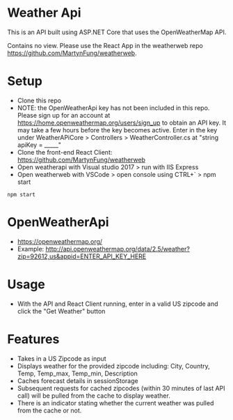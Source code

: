 # Weather Api
This is an API built using ASP.NET Core that uses the OpenWeatherMap API.

Contains no view. Please use the React App in the weatherweb repo https://github.com/MartynFung/weatherweb.

# Setup
- Clone this repo
- NOTE: the OpenWeatherApi key has not been included in this repo. Please sign up for an account at https://home.openweathermap.org/users/sign_up to obtain an API key. It may take a few hours before the key becomes active. 
Enter in the key under WeatherAPiCore > Controllers > WeatherController.cs at "string apiKey = _____"
- Clone the front-end React Client: https://github.com/MartynFung/weatherweb
- Open weatherapi with Visual studio 2017 > run with IIS Express
- Open weatherweb with VSCode > open console using CTRL+` > npm start
```
npm start
```
# OpenWeatherApi
- https://openweathermap.org/
- Example: http://api.openweathermap.org/data/2.5/weather?zip=92612,us&appid=ENTER_API_KEY_HERE

# Usage
- With the API and React Client running, enter in a valid US zipcode and click the "Get Weather" button


# Features
- Takes in a US Zipcode as input
- Displays weather for the provided zipcode including: City, Country, Temp, Temp_max, Temp_min, Description
- Caches forecast details in sessionStorage
- Subsequent requests for cached zipcodes (within 30 minutes of last API call) will be pulled from the cache to display weather.
- There is an indicator stating whether the current weather was pulled from the cache or not.

